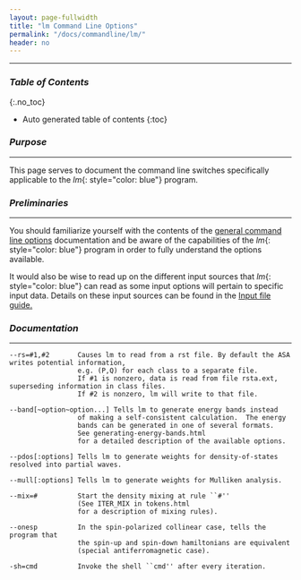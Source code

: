 ```yaml
---
layout: page-fullwidth
title: "lm Command Line Options"
permalink: "/docs/commandline/lm/"
header: no
---
```


____________________________________________________________

### _Table of Contents_
{:.no_toc}
*  Auto generated table of contents
{:toc} 

### _Purpose_
_____________________________________________________________
This page serves to document the command line switches specifically applicable to the _lm_{: style="color: blue"} program.

### _Preliminaries_
_____________________________________________________________
You should familiarize yourself with the contents of the [general command line options](/docs/commandline/general/) documentation and be aware of the capabilities of the _lm_{: style="color: blue"} program in order to fully understand the options available.

It would also be wise to read up on the different input sources that _lm_{: style="color: blue"} can read as some input options will pertain to specific input data. Details on these input sources can be found in the [Input file guide.](/docs/input/inputfile/)

### _Documentation_
_____________________________________________________________

    --rs=#1,#2       Causes lm to read from a rst file. By default the ASA writes potential information,
                     e.g. (P,Q) for each class to a separate file. 
                     If #1 is nonzero, data is read from file rsta.ext, superseding information in class files. 
					 If #2 is nonzero, lm will write to that file.
					 
    --band[~option~option...] Tells lm to generate energy bands instead
                     of making a self-consistent calculation.  The energy
                     bands can be generated in one of several formats.
                     See generating-energy-bands.html
                     for a detailed description of the available options.
					 
    --pdos[:options] Tells lm to generate weights for density-of-states resolved into partial waves.
					 
    --mull[:options] Tells lm to generate weights for Mulliken analysis.
	
    --mix=#          Start the density mixing at rule ``#''
                     (See ITER_MIX in tokens.html
                     for a description of mixing rules).
					 
    --onesp          In the spin-polarized collinear case, tells the program that
                     the spin-up and spin-down hamiltonians are equivalent
                     (special antiferromagnetic case).
					 
    -sh=cmd          Invoke the shell ``cmd'' after every iteration.
